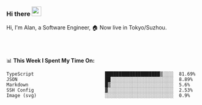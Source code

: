 ### Hi there <img src="https://media.giphy.com/media/hvRJCLFzcasrR4ia7z/giphy.gif" width="25px">

<!-- ![visitors](https://visitor-badge.glitch.me/badge?page_id=dislfyer.dislfyer) -->

Hi, I'm Alan, a Software Engineer, 🏠 Now live in Tokyo/Suzhou.

<br/>
<br/>

📊 **This Week I Spent My Time On:**


<!--START_SECTION:waka-->

```text
TypeScript                          ████████████████████▒░░░░  81.69%
JSON                                ██░░░░░░░░░░░░░░░░░░░░░░░  8.89%
Markdown                            █▒░░░░░░░░░░░░░░░░░░░░░░░  5.6%
SSH Config                          ▓░░░░░░░░░░░░░░░░░░░░░░░░  2.53%
Image (svg)                         ░░░░░░░░░░░░░░░░░░░░░░░░░  0.9%
```

<!--END_SECTION:waka-->

<!--
**About Me:**
 -->
